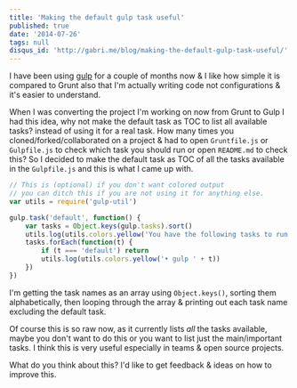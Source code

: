```yaml
---
title: 'Making the default gulp task useful'
published: true
date: '2014-07-26'
tags: null
disqus_id: 'http://gabri.me/blog/making-the-default-gulp-task-useful/'
---
```


I have been using
<a href="http://gulpjs.com" onclick="javascript:_gaq.push(['_trackEvent','outbound-article','http://gulpjs.com']);">gulp</a>
for a couple of months now &#038; I like how simple it is compared to Grunt also
that I'm actually writing code not configurations &#038; it's easier to
understand.

<!-- more -->

When I was converting the project I'm working on now from Grunt to Gulp I had
this idea, why not make the default task as TOC to list all available tasks?
instead of using it for a real task. How many times you
cloned/forked/collaborated on a project &#038; had to open `Gruntfile.js` or
`Gulpfile.js` to check which task you should run or open `README.md` to check
this? So I decided to make the default task as TOC of all the tasks available in
the `Gulpfile.js` and this is what I came up with.

```javascript filename=gulpfile.js
// This is (optional) if you don't want colored output
// you can ditch this if you are not using it for anything else.
var utils = require('gulp-util')

gulp.task('default', function() {
	var tasks = Object.keys(gulp.tasks).sort()
	utils.log(utils.colors.yellow('You have the following tasks to run:'))
	tasks.forEach(function(t) {
		if (t === 'default') return
		utils.log(utils.colors.yellow('• gulp ' + t))
	})
})
```

I'm getting the task names as an array using `Object.keys()`, sorting them
alphabetically, then looping through the array &#038; printing out each task
name excluding the default task.

Of course this is so raw now, as it currently lists _all_ the tasks available,
maybe you don't want to do this or you want to list just the main/important
tasks. I think this is very useful especially in teams &#038; open source
projects.

What do you think about this? I'd like to get feedback &#038; ideas on how to
improve this.
